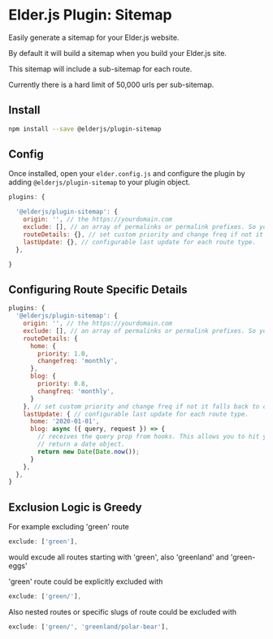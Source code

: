 # Elder.js Plugin: Sitemap

Easily generate a sitemap for your Elder.js website.

By default it will build a sitemap when you build your Elder.js site.

This sitemap will include a sub-sitemap for each route.

Currently there is a hard limit of 50,000 urls per sub-sitemap. 


## Install

```bash
npm install --save @elderjs/plugin-sitemap
```

## Config


Once installed, open your `elder.config.js` and configure the plugin by adding `@elderjs/plugin-sitemap` to your plugin object.

```javascript
plugins: {

  '@elderjs/plugin-sitemap': {
    origin: '', // the https://yourdomain.com
    exclude: [], // an array of permalinks or permalink prefixes. So you can do ['500'] and it will match /500**
    routeDetails: {}, // set custom priority and change freq if not it falls back to default
    lastUpdate: {}, // configurable last update for each route type.
  },

}
```


## Configuring Route Specific Details

```javascript
plugins: {
  '@elderjs/plugin-sitemap': {
    origin: '', // the https://yourdomain.com
    exclude: [], // an array of permalinks or permalink prefixes. So you can do ['500'] and it will match /500**
    routeDetails: {
      home: {
        priority: 1.0,
        changefreq: 'monthly',
      },
      blog: {
        priority: 0.8,
        changfreq: 'monthly',
      }
    }, // set custom priority and change freq if not it falls back to default
    lastUpdate: { // configurable last update for each route type.
      home: '2020-01-01',
      blog: async ({ query, request }) => {
        // receives the query prop from hooks. This allows you to hit your db or api or anything else configured on your query object.
        // return a date object.
        return new Date(Date.now());
      }
    }, 
  },
}
```


## Exclusion Logic is Greedy

For example excluding 'green' route
```js
exclude: ['green'],
```
would excude all routes starting with 'green', also 'greenland' and 'green-eggs'

'green' route could be explicitly excluded with
```js
exclude: ['green/'],
```
Also nested routes or specific slugs of route could be excluded with
```js
exclude: ['green/', 'greenland/polar-bear'],
```
